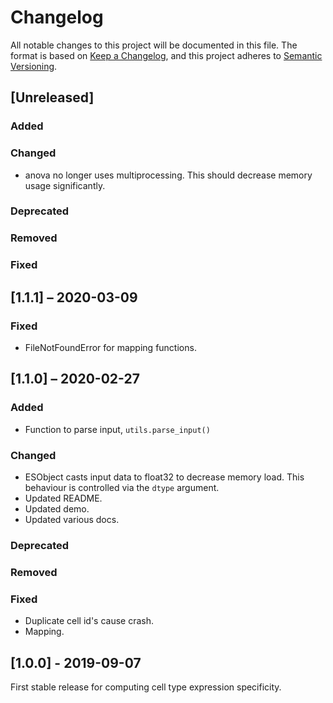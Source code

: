 # Changelog
All notable changes to this project will be documented in this file.
The format is based on [Keep a Changelog](https://keepachangelog.com/en/1.0.0/),
and this project adheres to [Semantic Versioning](https://semver.org/spec/v2.0.0.html).

## [Unreleased]
### Added
### Changed
* anova no longer uses multiprocessing. This should decrease memory usage significantly.
### Deprecated
### Removed
### Fixed

## [1.1.1] – 2020-03-09
### Fixed
* FileNotFoundError for mapping functions.

## [1.1.0] – 2020-02-27
### Added
* Function to parse input, `utils.parse_input()`
### Changed
* ESObject casts input data to float32 to decrease memory load. This behaviour is controlled via the `dtype` argument.
* Updated README.
* Updated demo.
* Updated various docs.
### Deprecated
### Removed
### Fixed
* Duplicate cell id's cause crash.
* Mapping.

## [1.0.0] - 2019-09-07
First stable release for computing cell type expression specificity.
